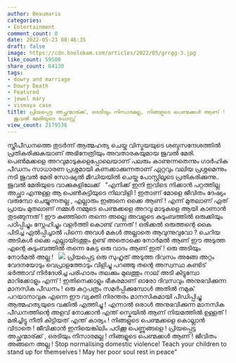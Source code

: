 ```yaml
---
author: Beaumaris
categories:
- Entertainment
comment_count: 0
date: 2022-05-23 08:46:35
draft: false
image: https://cdn.boolokam.com/articles/2022/05/grrgg-3.jpg
like_count: 59500
share_count: 64130
tags:
- dowry and marriage
- Dowry Death
- Featured
- jewel mary
- vismaya case
title: പ്രിയപ്പെട്ട അച്ഛന്മാര്ക്ക്, ഒരടിയും നിസാരമല്ല, നിങ്ങളുടെ പെണ്മക്കൾ ആണ് ! നടി
  ജുവൽ മേരിയുടെ പോസ്റ്റ്
view_count: 2179536
---
```


സ്ത്രീപീഡനത്തെ തുടർന്ന് ആത്മഹത്യ ചെയ്ത വിസ്മയയുടെ ശബ്ദസന്ദേശത്തിൽ പ്രതികരിക്കുകയാണ് അഭിനേത്രിയും അവതാരകയുമായ ജുവൽ മേരി. പെൺമക്കളെ അറവുമാടുകളെപ്പോലെയാണ് പലരും കാണുന്നതെന്നും ഗാർഹിക പീഡനം സാധാരണ പ്രശ്നമായി കണക്കാക്കുന്നതാണ് ഏറ്റവും വലിയ പ്രശ്നമെന്നും നടി ജുവൽ മേരി സോഷ്യൽ മീഡിയയിൽ ചെയ്ത പോസ്റ്റിലൂടെ പ്രതികരിക്കുന്നു.. ജുവൽ മേരിയുടെ വാക്കുകളിലേക്ക് &nbsp; "എനിക്ക് ഇനി ഇവിടെ നിക്കാൻ പറ്റത്തില്ല അച്ഛാ എന്നുള്ള ആ പെൺകുട്ടിയുടെ നിലവിളി ! ഇതാണ് മോളെ ജീവിതം ദേഷ്യം വരുമ്പോ ചെയ്യുന്നതല്ല , എല്ലാരും ഇങ്ങനെ ഒക്കെ ആണ് ! എന്ന് മുതലാണ് ഏത് പ്രായം മുതലാണ് നമ്മൾ നമ്മുടെ പെണ്മക്കളെ അറവു മാടുകളെ ആയി കാണാൻ തുടങ്ങുന്നത് ! ഈ കുഞ്ഞിനെ തന്നെ അല്ലെ അവളുടെ കുടുംബത്തിൽ ഒരുക്കിയും പഠിപ്പിച്ചും സ്നേഹിച്ചും വളർത്തി കൊണ്ട് വന്നത് ! ഒരിക്കൽ ഒരുത്തന്റെ കൈ പിടിച്ച ഏൽപ്പിച്ചാൽ പിന്നെ അവൾ മകൾ അല്ലാതെ ആവുന്നുവുവോ ? ചെറിയ അടികൾ ഒക്കെ എല്ലായിടത്തും ഉണ്ട് അതൊക്കെ നോർമൽ ആണ് ഈ അടുത്ത എന്റെ കുടുംബത്തിൽ തന്നെ കേട്ട ഒരു വാദം ആണ് ഇത് ! ഒരു അടിയും നോർമൽ അല്ല ! &nbsp; ![](https://cdn.boolokam.com/articles/2022/05/grrgg-3.jpg) പ്രിയപ്പെട്ട ഒരു സുഹൃത് അടുത്ത ദിവസം അങ്ങേ അറ്റം വേദനയോടും വെപ്രാളത്തോടും വിളിച്ചു പറഞ്ഞു തന്റെ അസ്വസ്ഥ കണ്ടിട് ഭർത്താവ് നിർദേശിച്ച പരിഹാരം തലക്കും മുഖത്തും നാല് അടി കിട്ടുമ്പോ മാറിക്കോളും എന്ന് ! ഇതിനെക്കാളും ഭീകരമാണ് ഓരോ ദിവസവും അനുഭവിക്കുന്ന മാനസിക പീഡനം ! ഒരു കുറ്റപത്രം സമർപ്പിക്കുമ്പോൾ അതിൽ നമുക് പറയാനാവുക എന്നെ ഈ വ്യക്തി നിരന്തരം മാനസികമായി പീഡിപ്പിച്ചു ആത്മഹത്യയുടെ വക്കിൽ എത്തിച്ചു ! എന്നാൽ ഒരാൾ അനുഭവിക്കുന്ന മാനസിക പീഡനത്തിന്റെ അളവ് നോക്കാൻ എന്ത് സ്കെയിൽ ആണ് നിയമത്തിൽ ഉള്ളത് ! മരിച്ചിട്ടു നീതി കിട്ടിയത് എന്ത് കാര്യം ! നിങ്ങളുടെ പെണ്മക്കളെ കൊല്ലാൻ വിടാതെ ! ജീവിക്കാൻ ഇനിയെങ്കിലിം പഠിക്കൂ പെണ്ണുങ്ങളെ ! പ്രിയപ്പെട്ട അച്ഛന്മാര്ക്ക് , ഒരടിയും നിസാരമല്ല ! നിങ്ങളുടെ പെണ്മക്കൾ ആണ് ! ജീവിതം അങ്ങനെ അല്ല ! Stop normalising domestic violence! Teach your children to stand up for themselves ! May her poor soul rest in peace" &nbsp;